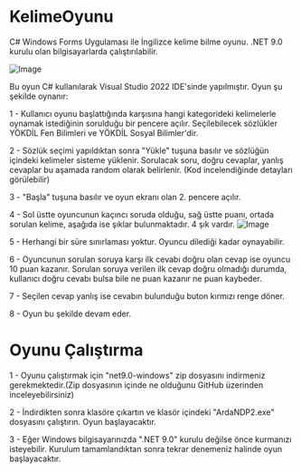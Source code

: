 # KelimeOyunu
C# Windows Forms Uygulaması ile İngilizce kelime bilme oyunu. .NET 9.0 kurulu olan bilgisayarlarda çalıştırılabilir.

![Image](https://github.com/user-attachments/assets/65afeabd-1a3f-40f8-8c88-7c719e36217a)

Bu oyun C# kullanılarak Visual Studio 2022 IDE'sinde yapılmıştır. Oyun şu şekilde oynanır:

1 - Kullanıcı oyunu başlattığında karşısına hangi kategorideki kelimelerle oynamak istediğinin sorulduğu bir pencere açılır. Seçilebilecek sözlükler YÖKDİL Fen Bilimleri ve YÖKDİL Sosyal Bilimler'dir.

2 - Sözlük seçimi yapıldıktan sonra "Yükle" tuşuna basılır ve sözlüğün içindeki kelimeler sisteme yüklenir. Sorulacak soru, doğru cevaplar, yanlış cevaplar bu aşamada random olarak belirlenir. (Kod incelendiğinde detayları görülebilir)

3 - "Başla" tuşuna basılır ve oyun ekranı olan 2. pencere açılır. 

4 - Sol üstte oyuncunun kaçıncı soruda olduğu, sağ üstte puanı, ortada sorulan kelime, aşağıda ise şıklar bulunmaktadır. 4 şık vardır.
![Image](https://github.com/user-attachments/assets/55f9b95f-918b-4d73-aa01-51f2a09edd53)

5 - Herhangi bir süre sınırlaması yoktur. Oyuncu dilediği kadar oynayabilir.

6 - Oyuncunun sorulan soruya karşı ilk cevabı doğru olan cevap ise oyuncu 10 puan kazanır. Sorulan soruya verilen ilk cevap doğru olmadığı durumda, kullanıcı doğru cevabı bulsa bile ne puan kazanır ne puan kaybeder.

7 - Seçilen cevap yanlış ise cevabın bulunduğu buton kırmızı renge döner.

8 - Oyun bu şekilde devam eder. 

# Oyunu Çalıştırma
1 - Oyunu çalıştırmak için "net9.0-windows" zip dosyasını indirmeniz gerekmektedir.(Zip dosyasının içinde ne olduğunu GitHub üzerinden inceleyebilirsiniz)

2 - İndirdikten sonra klasöre çıkartın ve klasör içindeki "ArdaNDP2.exe" dosyasını çalıştırın. Oyun başlayacaktır.

3 - Eğer Windows bilgisayarınızda ".NET 9.0" kurulu değilse önce kurmanızı isteyebilir. Kurulum tamamlandıktan sonra tekrar denemeniz halinde oyun başlayacaktır. 
